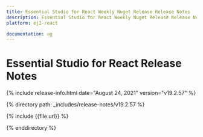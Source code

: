 ```yaml
---
title: Essential Studio for React Weekly Nuget Release Release Notes  
description: Essential Studio for React Weekly Nuget Release Release Notes  
platform: ej2-react

documentation: ug
---
```


# Essential Studio for  React  Release Notes  

{% include release-info.html date="August 24, 2021"   version="v19.2.57"  %} 

{% directory path: _includes/release-notes/v19.2.57 %}

{% include {{file.url}} %}

{% enddirectory %}
